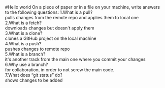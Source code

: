 #Hello world
On a piece of paper or in a file on your machine, write answers to the following questions:
1.What is a pull?  <br />
  pulls changes from the remote repo and applies them to local one <br />
2.What is a fetch? <br />
  downloads changes but doesn't apply them <br />
3.What is a clone? <br />
  clones a GitHub project on the local machine<br />
4.What is a push?<br />
 pushes changes to remote repo<br />
5.What is a branch?<br />
  it's another track from the main one where you commit your changes<br />
6.Why use a branch?<br />
  for collaboration, in order to not screw the main code.<br />
7.What does “git status” do?<br />
  shows changes to be added <br />

